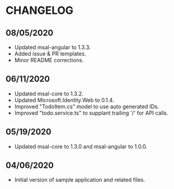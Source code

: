 # CHANGELOG

## 08/05/2020

* Updated msal-angular to 1.3.3.
* Added issue & PR templates.
* Minor README corrections.

## 06/11/2020

* Updated msal-core to 1.3.2.
* Updated Microsoft.Identity.Web to 0.1.4.
* Improved "TodoItem.cs" model to use auto generated IDs.
* Improved "todo.service.ts" to supplant trailing '/' for API calls.

## 05/19/2020

* Updated msal-core to 1.3.0 and msal-angular to 1.0.0.

## 04/06/2020

* Initial version of sample application and related files.
